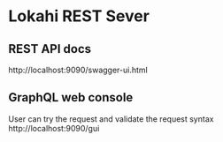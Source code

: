# Lokahi REST Sever
## REST API docs
http://localhost:9090/swagger-ui.html

## GraphQL web console
User can try the request and validate the request syntax
http://localhost:9090/gui
